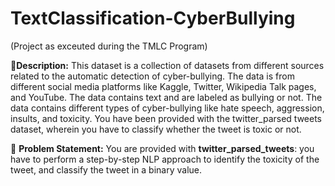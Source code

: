 # TextClassification-CyberBullying

(Project as exceuted during the TMLC Program)

🧾**Description:** This dataset is a collection of datasets from different sources related to the automatic detection of cyber-bullying. The data is from different social media platforms like Kaggle, Twitter, Wikipedia Talk pages, and YouTube. The data contains text and are labeled as bullying or not. The data contains different types of cyber-bullying like hate speech, aggression, insults, and toxicity. You have been provided with the twitter_parsed tweets dataset, wherein you have to classify whether the tweet is toxic or not.


🧭 **Problem Statement:** You are provided with **twitter_parsed_tweets**: you have to perform a step-by-step NLP approach to identify the toxicity of the tweet, and classify the tweet in a binary value. 
